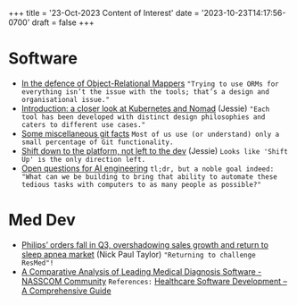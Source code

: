 +++
title = '23-Oct-2023 Content of Interest'
date = '2023-10-23T14:17:56-0700'
draft = false
+++


# Software

-   [In the defence of Object-Relational Mappers](https://event-driven.io/en/in_the_defence_of_orms/)
    `"Trying to use ORMs for everything isn’t the issue with the tools; that’s a design and organisational issue."`
-   [Introduction: a closer look at Kubernetes and Nomad](https://www.cncf.io/blog/2023/10/23/introduction-a-closer-look-at-kubernetes-and-nomad/) (Jessie)
    `"Each tool has been developed with distinct design philosophies and caters to different use cases."`
-   [Some miscellaneous git facts](https://jvns.ca/blog/2023/10/20/some-miscellaneous-git-facts/)
    `Most of us use (or understand) only a small percentage of Git functionality.`
-   [Shift down to the platform, not left to the dev](https://www.cncf.io/blog/2023/10/18/shift-down-to-the-platform-not-left-to-the-dev/) (Jessie)
    `Looks like 'Shift Up' is the only direction left.`
-   [Open questions for AI engineering](http://simonwillison.net/2023/Oct/17/open-questions/#atom-entries)
    `tl;dr, but a noble goal indeed: "What can we be building to bring that ability to automate these tedious tasks with computers to as many people as possible?"`


# Med Dev

-   [Philips’ orders fall in Q3, overshadowing sales growth and return to sleep apnea market](https://www.medtechdive.com/news/philips-q3-earnings-sleep-apnea-recall/697428/) (Nick Paul Taylor)
    `"Returning to challenge ResMed"!`
-   [A Comparative Analysis of Leading Medical Diagnosis Software - NASSCOM Community](https://www.google.com/url?rct=j&sa=t&url=https://community.nasscom.in/communities/application/comparative-analysis-leading-medical-diagnosis-software&ct=ga&cd=CAIyGjdmYTYyZTUxM2FiM2QxMmY6Y29tOmVuOlVT&usg=AOvVaw1c3RUD5_KZted79omJqTGh)
    `References:` [Healthcare Software Development – A Comprehensive Guide](https://emorphis.health/blogs/healthcare-software-development/)

